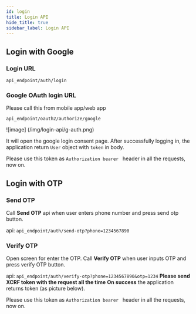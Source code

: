 ```yaml
---
id: login
title: Login API
hide_title: true
sidebar_label: Login API
---
```


## Login with Google

### Login URL

`api_endpoint/auth/login`

### Google OAuth login URL
Please call this from mobile app/web app

`api_endpoint/oauth2/authorize/google`

![image]
(/img/login-api/g-auth.png)

It will open the google login consent page. After successfully logging in, the application return `User` object with `token` in body.

Please use this token as `Authorization bearer ` header in all the requests, now on.


## Login with OTP

### Send OTP

Call __Send OTP__ api when user enters phone number and press send otp button.

api: `api_endpoint/auth/send-otp?phone=1234567890`

### Verify OTP

Open screen for enter the OTP. Call __Verify OTP__ when user inputs OTP and press verify OTP button.

api: `api_endpoint/auth/verify-otp?phone=1234567890&otp=1234`
__Please send XCRF token with the request all the time__
__On success__ the application returns token (as picture below).

Please use this token as `Authorization bearer ` header in all the requests, now on.

